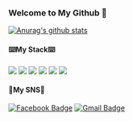 ### Welcome to My Github 👋
[![Anurag's github stats](https://github-readme-stats.vercel.app/api?username=kimkh05)](https://github.com/anuraghazra/github-readme-stats)
<br>

<h4>⌨️My Stack⌨️</h4>

<span><img src="https://img.shields.io/badge/HTML-e34f26?style=flat&logo=html5&logoColor=white"/></span>
<span><img src="https://img.shields.io/badge/CSS-1572b6?style=flat&logo=css3&logoColor=white"/></span>
<span><img src="https://img.shields.io/badge/JavaScript-F7DF1E?style=flat&logo=JavaScript&logoColor=white"/></span>
<img src="https://img.shields.io/badge/C-A8B9CC?style=flat-square&logo=C&logoColor=white"/>
<img src="https://img.shields.io/badge/C++-00599C?style=flat-square&logo=C++&logoColor=white"/>
<img src="https://img.shields.io/badge/Java-007396?style=flat-square&logo=Java&logoColor=white"/>


<h4>🤗My SNS🤗</h4>

[![Facebook Badge](https://img.shields.io/badge/facebook-1877f2?style=flat-square&logo=facebook&logoColor=white&link=https://https://www.facebook.com/profile.php?id=100013169317117)](https://www.facebook.com/profile.php?id=100013169317117)
[![Gmail Badge](https://img.shields.io/badge/Gmail-d14836?style=flat-square&logo=Gmail&logoColor=white&link=mailto:nestjs05@gmail.com)](mailto:nestjs05@gmail.com)
